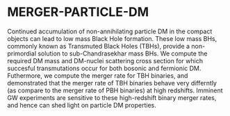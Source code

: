 # MERGER-PARTICLE-DM
Continued accumulation of non-annihilating particle DM in the compact objects can lead to low mass Black Hole formation. These low mass BHs, commonly known as Transmuted Black Holes (TBHs), provide a non-primordial solution to sub-Chandrasekhar mass BHs. We compute the required DM mass and DM-nuclei scattering cross section for which succesful transmutations occur for both bosonic and fermionic DM.
Futhermore, we compute the merger rate for TBH binaries, and demonstrated that the merger rate of TBH binaries behave very differntly (as compare to the merger rate of PBH binaries) at high redshifts. Imminent GW experiments are sensitive to these high-redshift binary merger rates, and hence can shed light on particle DM properties.
